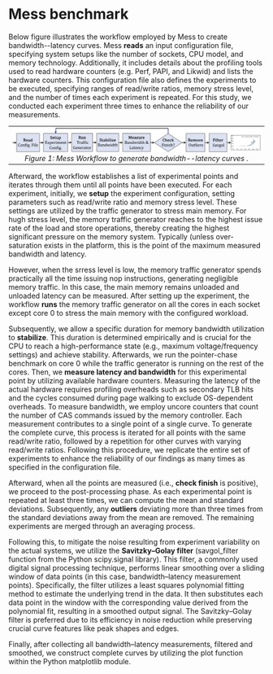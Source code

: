 # Mess benchmark


Below figure illustrates the workflow employed by Mess to create bandwidth--latency curves. Mess **reads** an input configuration file, specifying system setups like the number of sockets, CPU model, and memory technology. Additionally, it includes details about the profiling tools used to read hardware counters (e.g. Perf, PAPI, and Likwid) and lists the hardware counters. This configuration file also defines the experiments to be executed, specifying ranges of read/write ratios, memory stress level, and the number of times each experiment is repeated. For this study, we conducted each experiment three times to enhance the reliability of our measurements. 

<table>
  <tr>
    <td align="center">
      <img src="./workflow.png" alt="Alt text" title="Title" width="800" />
      <div><em>Figure 1: Mess Workflow to generate bandwidth--latency curves .</em></div>
    </td>
  </tr>
</table>

Afterward, the workflow establishes a list of experimental points and iterates through them until all points have been executed. For each experiment, initially, we **setup** the experiment configuration, setting parameters such as read/write ratio and memory stress level. These settings are utilized by the traffic generator to stress main memory. For hugh stress level, the memory traffic generator reaches to the highest issue rate of the load and store operations, thereby creating the highest significant pressure on the memory system. Typically (unless over-saturation exists in the platform, this is the point of the maximum measured bandwidth and latency.

However, when the srress level is low, the memory traffic generator spends practically all the time issuing nop instructions, generating negligible memory traffic. In this case, the main memory remains unloaded and unloaded latency can be measured. After setting up the experiment, the workflow **runs** the memory traffic generator on all the cores in each socket except core 0 to stress the main memory with the configured workload.

Subsequently, we allow a specific duration for memory bandwidth utilization to **stabilize**. This duration is determined empirically and is crucial for the CPU to reach a high-performance state (e.g., maximum voltage/frequency settings) and achieve stability. Afterwards, we run the pointer-chase benchmark on core 0 while the traffic generator is running on the rest of the cores. Then, we **measure latency and bandwidth** for this experimental point by utilizing available hardware counters. Measuring the latency of the actual hardware requires profiling overheads such as secondary TLB hits and the cycles consumed during page walking to exclude OS-dependent overheads. To measure bandwidth, we employ uncore counters that count the number of CAS commands issued by the memory controller. Each measurement contributes to a single point of a single curve. To generate the complete curve, this process is iterated for all points with the same read/write ratio, followed by a repetition for other curves with varying read/write ratios. Following this procedure, we replicate the entire set of experiments to enhance the reliability of our findings as many times as specified in the configuration file.

Afterward, when all the points are measured (i.e., **check finish** is positive), we proceed to the post-processing phase. As each experimental point is repeated at least three times, we can compute the mean and standard deviations. Subsequently, any **outliers** deviating more than three times from the standard deviations away from the mean are removed. The remaining experiments are merged through an averaging process.

Following this, to mitigate the noise resulting from experiment variability on the actual systems, we utilize the **Savitzky–Golay filter** (savgol_filter function from the Python scipy.signal library). This filter, a commonly used digital signal processing technique, performs linear smoothing over a sliding window of data points (in this case, bandwidth–latency measurement points). Specifically, the filter utilizes a least squares polynomial fitting method to estimate the underlying trend in the data. It then substitutes each data point in the window with the corresponding value derived from the polynomial fit, resulting in a smoothed output signal. The Savitzky–Golay filter is preferred due to its efficiency in noise reduction while preserving crucial curve features like peak shapes and edges.

Finally, after collecting all bandwidth–latency measurements, filtered and smoothed, we construct complete curves by utilizing the plot function within the Python matplotlib module.
